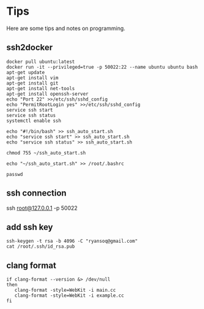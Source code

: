 # Tips
Here are some tips and notes on programming.

## ssh2docker

```bash=
docker pull ubuntu:latest
docker run -it --privileged=true -p 50022:22 --name ubuntu ubuntu bash
apt-get update
apt-get install vim	
apt-get install git	
apt-get install net-tools
apt-get install openssh-server
echo "Port 22" >>/etc/ssh/sshd_config
echo "PermitRootLogin yes" >>/etc/ssh/sshd_config
service ssh start	
service ssh status
systemctl enable ssh

echo "#!/bin/bash" >> ssh_auto_start.sh
echo "service ssh start" >> ssh_auto_start.sh
echo "service ssh status" >> ssh_auto_start.sh

chmod 755 ~/ssh_auto_start.sh

echo "~/ssh_auto_start.sh" >> /root/.bashrc

passwd
```

## ssh connection
ssh root@127.0.0.1 -p 50022

## add ssh key
```bash=
ssh-keygen -t rsa -b 4096 -C "ryansoq@gmail.com"
cat /root/.ssh/id_rsa.pub
```

## clang format
```bash=
if clang-format --version &> /dev/null
then
   clang-format -style=WebKit -i main.cc
   clang-format -style=WebKit -i example.cc
fi
```
